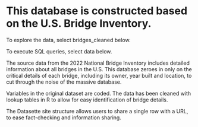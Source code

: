 # This database is constructed based on the U.S. Bridge Inventory.

To explore the data, select bridges_cleaned below.

To execute SQL queries, select data below.

The source data from the 2022 National Bridge Inventory includes detailed information about all bridges in the U.S. This database zeroes in only on the critical details of each bridge, including its owner, year built and location, to cut through the noise of the massive database.

Variables in the original dataset are coded. The data has been cleaned with lookup tables in R to allow for easy identification of bridge details.

The Datasette site structure allows users to share a single row with a URL, to ease fact-checking and information sharing.